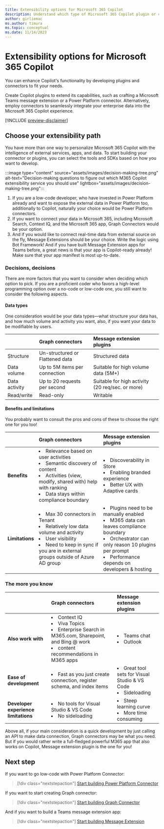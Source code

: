```yaml
---
title: Extensibility options for Microsoft 365 Copilot
description: Understand which type of Microsoft 365 Copilot plugin or connector works best for you
author: girliemac
ms.author: timura
ms.topic: conceptual
ms.date: 11/14/2023
---
```


# Extensibility options for Microsoft 365 Copilot

You can enhance Copilot's functionality by developing plugins and connectors to fit your needs.

Create Copilot plugins to extend its capabilities, such as crafting a Microsoft Teams message extension or a Power Platform connector. Alternatively, employ connectors to seamlessly integrate your enterprise data into the Microsoft 365 Copilot experience.

[!INCLUDE [preview-disclaimer](includes/preview-disclaimer.md)]

## Choose your extensibility path

You have more than one way to personalize Microsoft 365 Copilot with the intelligence of external services, apps, and data.
To start building your connector or plugins, you can select the tools and SDKs based on how you want to develop.

:::image type="content" source="assets/images/decision-making-tree.png" alt-text="Decision-making questions to figure out which M365 Copilot extensibility service you should use" lightbox="assets/images/decision-making-tree.png":::

1. If you are a low-code developer, who have invested in Power Platform already and want to expose the external data in Power Platform too, additionally to Copilot, naturally your choice would be Power Platform connectors.
2. If you want to connect your data in Microsoft 365, including Microsoft Search, Context IQ, and the Microsoft 365 app, Graph Connectors would be your option.
3. And if you would like to connect real-time data from external source on the fly, Message Extensions should be your choice. Write the logic using Bot Framework! And if you have built Message Extension apps for Teams before, a great news is that your app is Copilot-ready already! Make sure that your app manifest is most up-to-date.

### Decisions, decisions

There are more factors that you want to consider when deciding which option to pick. If you are a proficient coder who favors a high-level programming option over a no-code or low-code one, you still want to consider the following aspects.

#### Data types

One consideration would be your data types—what structure your data has, and how much volume and activity you want, also, if you want your data to be modifiable by users.

|                    | Graph connectors                | Message extension plugins       |
|:-------------------|:--------------------------------|:--------------------------------|
| Structure          | Un-structured or Flattened data | Structured data |
| Data volume        | Up to 5M items per connection   | Suitable for high volume data (5M+) |
| Data activity      | Up to 20 requests per second    | Suitable for high activity (20 req/sec. or more)|
| Read/write         | Read-only                       | Writable

#### Benefits and limitations

You probably want to consult the pros and cons of these to choose the right one for you too!

|                    | Graph connectors                | Message extension plugins       |
|:-------------------|:--------------------------------|:--------------------------------|
| **Benefits**    | <li>Relevance based on user activities  <li>Semantic discovery of content <li>Activities (view, modify, shared with) help with ranking <li>Data stays within compliance boundary| <li>Discoverability in Store <li>Enabling branded experience <li>Better UX with Adaptive cards|
| **Limitations** | <li>Max 30 connectors in Tenant <li>Relatively low data volume and activity <li>User visibility <li>Need to keep in sync if you are in external groups outside of Azure AD group | <li>Plugins need to be manually enabled <li>M365 data can leaves compliance boundary  <li>Orchestrator can only reason 10 plugins per prompt <li>Performance depends on developers & hosting|

### The more you know

|                    | Graph connectors                | Message extension plugins       |
|:-------------------|:--------------------------------|:--------------------------------|
| **Also work with**                    | <li>Context IQ <li>Viva Topics <li>Enterprise Search in M365.com, Sharepoint, and Bing @ work <li>content recommendations in M365 apps | <li>Teams chat <li>Outlook |
| **Ease of development**               | <li>Fast as you just create connection, register schema, and index items | <li>Great tool sets for Visual Studio & VS Code <li>Sideloading |
| **Developer experience limitations**  | <li>No tools for Visual Studio & VS Code <li>No sideloading | <li>Steep learning curve <li>More time consuming

Above all, if your main consideration is a quick development by just calling an API to make data connection, Graph connectors may be what you need. But if you would rather write a full-fledged powerful M365 app that also works on Copilot, Message extension plugin is the one for you!

## Next step

If you want to go low-code with Power Platform Connector:

> [!div class="nextstepaction"]
> [Start building Power Platform Connector](/connectors/custom-connectors/define-blank?context=microsoft-365-copilot/extensibility/context)

If you want to start creating Graph connector:

> [!div class="nextstepaction"]
> [Start building Graph Connector](overview-graph-connector.md)

And if you want to build a Teams message extension app:

> [!div class="nextstepaction"]
> [Start building Message Extension](overview-message-extension-bot.md)
